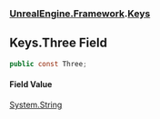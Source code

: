 ### [UnrealEngine.Framework](./UnrealEngine-Framework.md 'UnrealEngine.Framework').[Keys](./Keys.md 'UnrealEngine.Framework.Keys')
## Keys.Three Field
  
```csharp
public const Three;
```
#### Field Value
[System.String](https://docs.microsoft.com/en-us/dotnet/api/System.String 'System.String')  

